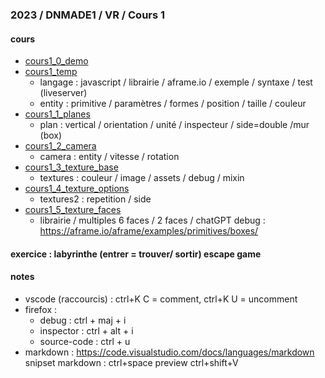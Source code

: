 ### 2023 / DNMADE1 / VR / Cours 1

#### cours
* [cours1_0_demo](./cours1_0_demo.html) 
* [cours1_temp](./cours1_0_demo.html)
    * langage : javascript / librairie / aframe.io / exemple / syntaxe / test (liveserver)
    * entity : primitive / paramètres / formes / position / taille / couleur
* [cours1_1_planes](./cours1_1_planes.html)     
    * plan : vertical / orientation / unité / inspecteur / side=double /mur (box)
* [cours1_2_camera](./cours1_2_camera.html)     
    * camera : entity / vitesse / rotation
* [cours1_3_texture_base](./cours1_3_texture_base.html)
    * textures : couleur / image / assets / debug / mixin
* [cours1_4_texture_options](./cours1_3_texture_options.html)
    * textures2 : repetition / side 
* [cours1_5_texture_faces](./cours1_3_textures_faces.html)    
    * librairie / multiples 6 faces / 2 faces / chatGPT
debug : https://aframe.io/aframe/examples/primitives/boxes/

#### exercice : labyrinthe (entrer = trouver/ sortir) escape game

#### notes
* vscode (raccourcis) : ctrl+K C = comment, ctrl+K U = uncomment
* firefox :
    * debug : ctrl + maj + i
    * inspector :  ctrl + alt + i 
    * source-code : ctrl + u
* markdown : https://code.visualstudio.com/docs/languages/markdown
snipset markdown : ctrl+space
preview ctrl+shift+V
